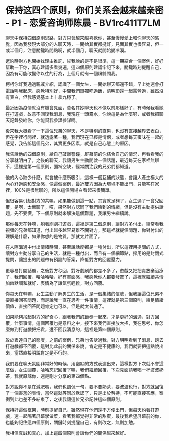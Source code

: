 # 保持这四个原则，你们关系会越来越亲密 - P1 - 恋爱咨询师陈晨 - BV1rc411T7LM

聊天中保持四個原則思路，對方只會越來越喜歡你，甚至慢慢愛上和你聊天的感覺，因為我發現大部分的人聊天時，一開始其實都挺好，見面其實也很容易，但一或半個月，注意關鍵時間點啊，就半個月，聊天就開始變冷漠。

邀約時對方也開始找理由推託，誒我說的是不是很準，這一期結合一個案例，好好幫助一下你，真心建議多看幾遍，這四個原則建議牢記下來，關鍵時刻提醒自己，因為有可能改變你以往的行為，上個月就有一個粉絲問我。

柯柯你好我通過親戚介紹，認識了一個女生，一開始聊天都還不錯，早上她還會打電話叫我起床，感覺特別好，中間我們單獨吃過飯，清明節還一起露營過，雖然沒有表白，但我感覺基本上十拿九穩了。

最近因為疫情就沒有機會見面，莫名其妙聊天也不像以前那樣好了，有時候我看她在打遊戲，故意不回復我消息，我現在一頭霧水，你說這是為什麼呀，或者我把聊天記錄發給你，你能幫我參謀參謀嗎。

後來我大概看了一下這位兄弟的聊天，不是特別的直男，也沒有直接越界去表白，但在字裡行間裡，就透露著一種，我們現在已經是情侶，或者想每天蜜味在一起的感覺，我告訴這個兄弟，其實更多因素，就是自己心態上的原因。

我告訴他的四個原則，給自己敲敲警鐘，屏幕前的你結合自己的情況，再看看我的分享就明白了，之後的聊天，我讓男生主動開啟一個話題，最近每天在家裡無聊不，這裡是第一個原則，彌補空缺，經常關注我的兄弟們都知道。

他的內心缺少什麼，就會被什麼所吸引，這樣一個互補的狀態，會讓人產生極大的內心舒適感和安全感，像這個案例，最近雙方因為大環境不能出門，只能宅在家裡，100%是很無聊的，所以這個開場白看起來很簡單。

但很容易引起對方的共鳴，如果能做到這一點，其實就足夠了，女生過了一會兒回覆，是啊，太無聊了，哎，果然對方認同了我們給到的情緒，但是沒有主動提供話題，先不要慌，下一個原則就來解決這個難題，我讓男生繼續說。

那你每天在幹嘛，躺著刷劇打遊戲，這裡是第二個原則，讓對方多付出，經常看我視頻的兄弟都知道，付出越多越容易離不開對方，那這裡就提個問題，你對付出的理解是什麼，如果你想的是物質，那就太片面了。

在人際溝通中付出情緒時間，甚至說話度都是一種付出，所以這裡用提問的方式，讓對方主動分享自己的生活，就是一種付出，而且有一個細節點，採用的是封閉式提問，讓提出的問題帶有預設的答案，降低對方的回覆壓力。

更容易打開話題，之後對方秒回，對呀劇刷的都差不多了，遊戲又把把貴放棄治療了，我們回覆，哈哈哈哈，好有畫面感，我感覺你人都要發霉了，這裡就繼續共情加幽默調和就好，表情為了讓氣氛輕鬆，對方回覆。

你每天在幹嘛，女生主動了解男生的生活，是一個集結的信號，但我讓這位兄弟不要直接回答問題，而是說我一直在思考一件事情，這裡就是第三個原則，給足情緒價值，直接回答問題肯定也可以，但是就太普通了。

如果能夠吊起對方的好奇心，跟著我們的節奏一起來，才是更好的溝通，對方回覆，什麼事情，這個回覆也是意料之中，接下來我們直接放大招，我在思考，你怎麼做到打遊戲把把貴，還不回我消息的，這裡是第四個原則。

敢於表達自己的態度，之前的案例，兄弟也告訴過我，對方明明看到了消息，跑去打遊戲都不回覆，這對比此前的關係來說，肯定是不健康的，我們就要把這點說出來，當然直接明說肯定是不行的。

我們要在聊天氛圍非常好的時候，用幽默的方式表達出來，這樣對方下次就不會這麼做，女生回覆，哈哈忘記回覆了嗎，我們繼續回覆，下次見面請我喝一杯波波奶茶，我就原諒你，還是剛才分享的第四個點。

對方說你不是在減肥嗎，我們也調侃一句，要不要奶茶，要波波也行，對方就回復了一個害羞的表情，當然這就等同於默認了，只是出於矜持，不可能直接答應，案例到此也差不多結束了，之後我讓這位兄弟記住這四個原則。

保持好這個框架，時刻提醒自己，雖然現在他們還不方便出門，但每天約著打遊戲，還一起隔著屏幕學做菜，看著我都覺得非常的甜蜜，最後我希望屏幕前的你，也能夠記住這四個原則，關鍵時刻提醒自己，有則改之，無則加勉。

我相信真誠和真心，加上這四個原則會讓你們的關係越來越好。